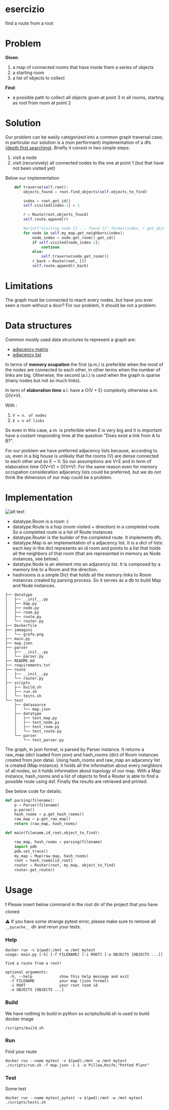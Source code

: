 # esercizio
find a route from a root

# Problem
**Given**:
1. a map of connected rooms that have inside them a series of objects
2. a starting room
3. a list of objects to collect

**Find**:

* a possible path to collect all objects given at point 3 in all rooms, starting as root from room at point 2

# Solution

Our problem can be easily categorized into a common graph traversal case; 
in particular our solution is a (non performant) implementation of a dfs [(depth first searching)](https://it.wikipedia.org/wiki/Ricerca_in_profondit%C3%A0).
Briefly it consist in two simple steps:

1. visit a node
2. visit (recursively) all connected nodes to the one at point 1 (but that have not been visited yet) 

Below our implementation

```python
    def traverse(self,root):
        objects_found = root.find_objects(self.objects_to_find)

        index = root.get_id()
        self.visited[index-1] = 1

        r = Route(root,objects_found)
        self.route.append(r)

        #print("visiting node {} ... found {}".format(index, r.get_objects_found()))
        for node in self.my_map.get_neighbors(index):
            node_index = node.get_room().get_id()
            if self.visited[node_index-1]:
                continue
            else:
                self.traverse(node.get_room())
            r_back = Route(root, [])
            self.route.append(r_back)
```

# Limitations
The graph must be connected to reach every nodes, but have you ever seen a room without a door? For our problem, it should be not a problem.

# Data structures

Common mostly used data structures to represent a graph are:

* [adjacency matrix](https://it.wikipedia.org/wiki/Matrice_delle_adiacenze)
* [adjacency list](https://it.wikipedia.org/wiki/Lista_di_adiacenza)

In terms of **memory ocupation** the first (a.m.) is preferible when the most of the nodes are connected to each other, in other terms when the number of links are big. Otherwise, the second (a.l.) is used when the graph is sparse (many nodes but not so much links).

In term of **elaboration time** a.l. have a O(V + E) complexity otherwise a.m. O(V*V). 

With :

1. `V = n. of nodes`
2. `E = n of links`

So even in this case, a.m. is preferible when E is very big and it is important have a costant responding time at the question "Does exist a link from A to B?".

For our problem we have preferred adjacency lists because, according to us, even in a big house is unlikely that the rooms (V) are dense connected to each other and so E ~ V. So our assumptions are V=E and in term of elaboration time O(V+V) < O(V*V).
For the same reason even for memory occupation consideration adjacency lists could be preferred, but we do not think the dimension of our map could be a problem.


# Implementation

![alt text](immagini/grafo.png "Mappa")

* datatype.Room is a room :)
* datatype.Route is a hop (room visited + direction) in a completed route. So a completed route is a list of Route instances
* datatype.Router is the builder of the completed route. It implements dfs.
* datatype.Map is an implementation of a adjacency list. It is a dict of lists: each key in the dict represents an id room and points to a list that holds all the neighbors of that room (that are represented in memory as Node instances, see below). 
* datatype.Node is an element into an adjacency list. It is composed by a memory link to a Room and the direction.
* hashrooms is a simple Dict that holds all the memory links to Room instances created by parsing process. So it serves as a db to build Map and Node instances.

```
├── datatype
│   ├── __init__.py
│   ├── map.py
│   ├── node.py
│   ├── room.py
│   ├── route.py
│   └── router.py
├── Dockerfile
├── immagini
│   └── grafo.png
├── main.py
├── map.json
├── parser
│   ├── __init__.py
│   └── parser.py
├── README.md
├── requirements.txt
├── route
│   ├── __init__.py
│   └── router.py
├── scripts
│   ├── build.sh
│   ├── run.sh
│   └── tests.sh
└── test
    ├── datasource
    │   └── map.json
    ├── datatype
    │   ├── test_map.py
    │   ├── test_node.py
    │   ├── test_room.py
    │   └── test_route.py
    └── parser
        └── test_parser.py

```
The graph, in json format, is parsed by Parser instance. It returns a raw_map (dict loaded from json) and hash_rooms (dict of Room instances created from json data).
Using hash_rooms and raw_map an adjacency list is created (Map instance). it holds all the information about every neighbors of all nodes, so it holds information about topology of our map.
With a Map instance, hash_rooms and a list of objects to find a Router is able to find a possible route using dsf.
Finally the results are retrieved and printed.

See below code for details:

```python
def parsing(filename):
    p = Parser(filename)
    p.parse()
    hash_rooms = p.get_hash_rooms()
    raw_map = p.get_raw_map()
    return (raw_map, hash_rooms)

def main(filename,id_root,object_to_find):

    raw_map, hash_rooms = parsing(filename)
    import pdb
    pdb.set_trace()
    my_map = Map(raw_map, hash_rooms)
    root = hash_rooms[id_root]
    router = Router(root, my_map, object_to_find)
    router.get_route()

```


# Usage
 :exclamation: Please insert below command in the root dir of the project that you have cloned
 
 :warning: If you have some strange pytest error, please make sure to remove all `__pycache__` dir and rerun your tests. 

### Help

```
docker run -v $(pwd):/mnt -w /mnt mytest 
usage: main.py [-h] [-f FILENAME] [-i ROOT] [-o OBJECTS [OBJECTS ...]]

find a route from a root!

optional arguments:
  -h, --help            show this help message and exit
  -f FILENAME           your map (json format)
  -i ROOT               your root room id
  -o OBJECTS [OBJECTS ...]

```
### Build

We have nothing to build in python so scripts/build.sh is used to build docker image

```
/scripts/build.sh 
```
### Run

Find your route

```
docker run --name mytest -v $(pwd):/mnt -w /mnt mytest ./scripts/run.sh -f map.json -i 1 -o Pillow,Knife,"Potted Plant"
```

### Test

Some test

```
docker run --name mytest_pytest -v $(pwd):/mnt -w /mnt mytest ./scripts/tests.sh

```

